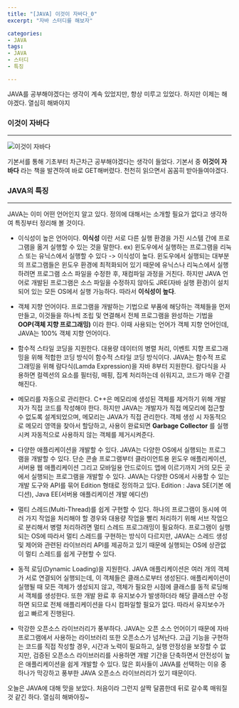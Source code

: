 ```yaml
---
title: "[JAVA] 이것이 자바다_0"
excerpt: "자바 스터디를 해보자"

categories:
- JAVA
tags:
- JAVA
- 스터디
- 특징

---
```


JAVA를 공부해야겠다는 생각이 계속 있었지만, 항상 미루고 있었다.
하지만 이제는 해야겠다. 열심히 해봐야지


### 이것이 자바다
- - -
![이것이 자바다](https://user-images.githubusercontent.com/37354733/100694086-9cfdeb00-33d1-11eb-9a98-8ebd57c69828.png)


기본서를 통해 기초부터 차근차근 공부해야겠다는 생각이 들었다.
기본서 중 **이것이 자바다** 라는 책을 발견하여 바로 GET해버렸다.
천천히 읽으면서 꼼꼼히 받아들여야겠다.

### JAVA의 특징
- - -
JAVA는 이미 어떤 언어인지 알고 있다. 정의에 대해서는 소개할 필요가 없다고 생각하여 특징부터 정리해 볼 것이다.

- 이식성이 높은 언어이다.
  **이식성** 이란 서로 다른 실행 환경을 가진 시스템 간에 프로그램을 옮겨 실행할 수 있는 것을 말한다.
ex) 윈도우에서 실행하는 프로그램을 리눅스 또는 유닉스에서 실행할 수 있다 -> 이식성이 높다.
윈도우에서 실행되는 대부분의 프로그램들은 윈도우 환경에 최적화되어 있기 때문에 유닉스나 리눅스에서 실행하려면 프로그램 소스 파일을 수정한 후, 재컴파일 과정을 거친다.
하지만 JAVA 언어로 개발된 프로그램은 소스 파일을 수정하지 않아도 JRE(자바 실행 환경)이 설치되어 있는 모든 OS에서 실행 가능하다. 따라서 **이식성이 높다**.

- 객체 지향 언어이다.
  프로그램을 개발하는 기법으로 부품에 해당하는 객체들을 먼저 만들고, 이것들을 하나씩 조립 및 연결해서 전체 프로그램을 완성하는 기법을 **OOP(객체 지향 프로그래밍)** 이라 한다.
이때 사용되는 언어가 객체 지향 언어인데, JAVA는 100% 객체 지향 언어이다.

- 함수적 스타일 코딩을 지원한다.
  대용량 데이터의 병렬 처리, 이벤트 지향 프로그래밍을 위해 적합한 코딩 방식이 함수적 스타일 코딩 방식이다.
JAVA는 함수적 프로그래밍을 위해 람다식(Lamda Expression)을 자바 8부터 지원한다.
람다식을 사용하면 컬렉션의 요소를 필터링, 매핑, 집계 처리하는데 쉬워지고, 코드가 매우 간결해진다.

- 메모리를 자동으로 관리한다.
  C++은 메모리에 생성된 객체를 제거하기 위해 개발자가 직접 코드를 작성해야 한다.
하지만 JAVA는 개발자가 직접 메모리에 접근할 수 없도록 설계되었으며, 메모리는 JAVA가 직접 관리한다.
객체 생성 시 자동적으로 메모리 영역을 찾아서 할당하고, 사용이 완료되면 **Garbage Collector** 를 실행시켜 자동적으로 사용하지 않는 객체를 제거시켜준다.

- 다양한 애플리케이션을 개발할 수 있다.
  JAVA는 다양한 OS에서 실행되는 프로그램을 개발할 수 있다. 단순 콘솔 프로그램부터 클라이언트용 윈도우 애플리케이션, 서버용 웹 애플리케이션 그리고 모바일용 안드로이드 앱에 이르기까지 거의 모든 곳에서 실행되는 프로그램을 개발할 수 있다.
JAVA는 다양한 OS에서 사용할 수 있는 개발 도구와 API를 묶어 Edition 형태로 정의하고 있다.
Edition : Java SE(기본 에디션), Java EE(서버용 애플리케이션 개발 에디션)

- 멀티 스레드(Multi-Thread)를 쉽게 구현할 수 있다.
  하나의 프로그램이 동시에 여러 가지 작업을 처리해야 할 경우와 대용량 작업을 빨리 처리하기 위해 서브 작업으로 분리해서 병렬 처리하려면 멀티 스레드 프로그래밍이 필요하다.
프로그램이 실행되는 OS에 따라서 멀티 스레드를 구현하는 방식이 다르지만, JAVA는 스레드 생성 및 제어와 관련된 라이브러리 API를 제공하고 있기 때문에 실행되는 OS에 상관없이 멀티 스레드를 쉽게 구현할 수 있다.

- 동적 로딩(Dynamic Loading)을 지원한다.
  JAVA 애플리케이션은 여러 개의 객체가 서로 연결되어 실행되는데, 이 객체들은 클래스로부터 생성된다. 애플리케이션이 실행될 때 모든 객체가 생성되지 않고, 객체가 필요한 시점에 클래스를 동적 로딩해서 객체를 생성한다.
또한 개발 완료 후 유지보수가 발생하더라 해당 클래스만 수정하면 되므로 전체 애플리케이션을 다시 컴파일할 필요가 없다. 따라서 유지보수가 쉽고 빠르게 진행된다.

- 막강한 오픈소스 라이브러리가 풍부하다.
  JAVA는 오픈 소스 언어이기 때문에 자바 프로그램에서 사용하는 라이브러리 또한 오픈소스가 넘쳐난다. 고급 기능을 구현하는 코드를 직접 작성할 경우, 시간과 노력이 필요하고, 실행 안정성을 보장할 수 없지만,
검증된 오픈소스 라이브러리를 사용하면 개발 기간을 단축하면서 안전성이 높은 애플리케이션을 쉽게 개발할 수 있다.
많은 회사들이 JAVA를 선택하는 이유 중 하나가 막강하고 풍부한 JAVA 오픈소스 라이브러리가 있기 때문이다.


오늘은 JAVA에 대해 맛을 보았다.
처음이라 그런지 살짝 달콤한데 뒤로 갈수록 매워질 것 같긴 하다.
열심히 해봐야징~
